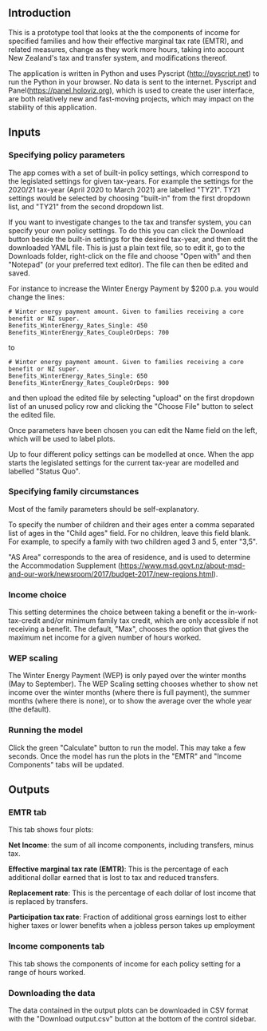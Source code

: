 ## Introduction
This is a prototype tool that looks at the the components of income for specified families and how their effective marginal tax rate (EMTR), and related measures, change as they work more hours, taking into account New Zealand's tax and transfer system, and modifications thereof.

The application is written in Python and uses Pyscript (http://pyscript.net) to run the Python in your browser.  No data is sent to the internet.  Pyscript and Panel(https://panel.holoviz.org), which is used to create the user interface, are both relatively new and fast-moving projects, which may impact on the stability of this application.

## Inputs
### Specifying policy parameters

The app comes with a set of built-in policy settings, which correspond to the legislated settings for given tax-years.  For example the settings for the 2020/21 tax-year (April 2020 to March 2021) are labelled "TY21".  TY21 settings would be selected by choosing "built-in" from the first dropdown list, and "TY21" from the second dropdown list.  

If you want to investigate changes to the tax and transfer system, you can specify your own policy settings.  To do this you can click the Download button beside the built-in settings for the desired tax-year, and then edit the downloaded YAML file.  This is just a plain text file, so to edit it, go to the Downloads folder, right-click on the file and choose "Open with" and then "Notepad" (or your preferred text editor).  The file can then be edited and saved.  

For instance to increase the Winter Energy Payment by $200 p.a. you would change the lines:

```
# Winter energy payment amount. Given to families receiving a core benefit or NZ super. 
Benefits_WinterEnergy_Rates_Single: 450 
Benefits_WinterEnergy_Rates_CoupleOrDeps: 700
```  

to 

```
# Winter energy payment amount. Given to families receiving a core benefit or NZ super. 
Benefits_WinterEnergy_Rates_Single: 650 
Benefits_WinterEnergy_Rates_CoupleOrDeps: 900
```

and then upload the edited file by selecting "upload" on the first dropdown list of an unused policy row and clicking the "Choose File" button to select the edited file.

Once parameters have been chosen you can edit the Name field on the left, which will be used to label plots.

Up to four different policy settings can be modelled at once.  When the app starts the legislated settings for the current tax-year are modelled and labelled "Status Quo".


### Specifying family circumstances

Most of the family parameters should be self-explanatory.  

To specify the number of children and their ages enter a comma separated list of ages in the "Child ages" field.  For no children, leave this field blank.  For example, to specify a family with two children aged 3 and 5, enter "3,5".  

"AS Area" corresponds to the area of residence, and is used to determine the Accommodation Supplement (https://www.msd.govt.nz/about-msd-and-our-work/newsroom/2017/budget-2017/new-regions.html).  

### Income choice

This setting determines the choice between taking a benefit or the in-work-tax-credit and/or minimum family tax credit, which are only accessible if not receiving a benefit.   The default, "Max", chooses the option that gives the maximum net income for a given number of hours worked.

### WEP scaling

The Winter Energy Payment (WEP) is only payed over the winter months (May to September).  The WEP Scaling setting chooses whether to show net income over the winter months (where there is full payment), the summer months (where there is none), or to show the average over the whole year (the default).

### Running the model

Click the green "Calculate" button to run the model.  This may take a few seconds.  Once the model has run the plots in the "EMTR" and "Income Components" tabs will be updated.

## Outputs

### EMTR tab

This tab shows four plots:

**Net Income**:  the sum of all income components, including transfers, minus tax.

**Effective marginal tax rate (EMTR)**:  This is the percentage of each additional dollar earned that is lost to tax and reduced transfers. 

**Replacement rate**:  This is the percentage of each dollar of lost income that is replaced by transfers.  

**Participation tax rate**:  Fraction of additional gross earnings lost to either higher taxes or lower benefits when a jobless person takes up employment

### Income components tab

This tab shows the components of income for each policy setting for a range of hours worked.  

### Downloading the data

The data contained in the output plots can be downloaded in CSV format with the "Download output.csv" button at the bottom of the control sidebar.

